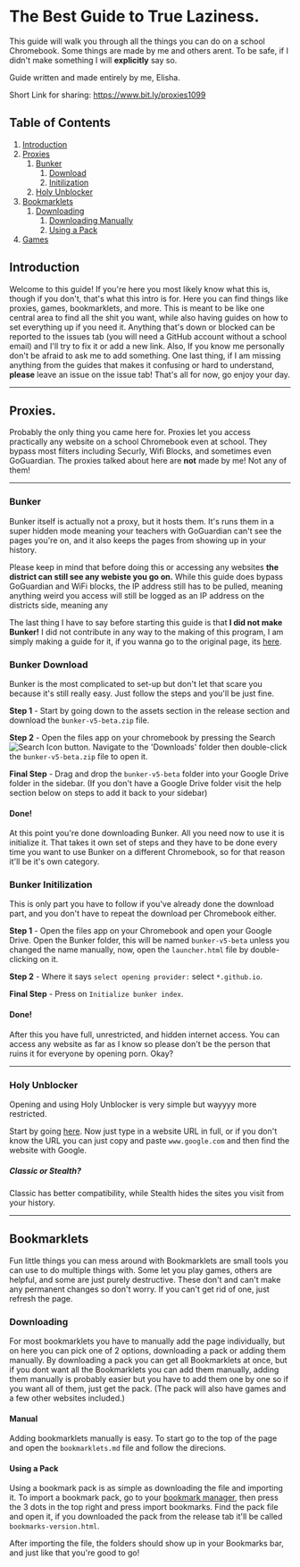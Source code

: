 # The Best Guide to True Laziness.
This guide will walk you through all the things you can do on a school Chromebook. Some things are made by me and others arent. To be safe, if I didn't make something I will **explicitly** say so.

Guide written and made entirely by me, Elisha.

Short Link for sharing: https://www.bit.ly/proxies1099

## Table of Contents
1. [Introduction](#intro)
2. [Proxies](#Proxies)
    1. [Bunker](#Bunker)
        1. [Download](#DownloadBunker)
        2. [Initilization](#init)
    2. [Holy Unblocker](#HolyUB)
3. [Bookmarklets](#bookmarks)
    1. [Downloading](#bookmarksdl)
        1. [Downloading Manually](#manual)
        2. [Using a Pack](#pack)
4. [Games](#games)

## Introduction <a name="intro"></a>
Welcome to this guide! If you're here you most likely know what this is, though if you don't, that's what this intro is for.
Here you can find things like proxies, games, bookmarklets, and more. This is meant to be like one central area to find all the shit you want, while also having guides on how to set everything up if you need it. Anything that's down or blocked can be reported to the issues tab (you will need a GitHub account without a school email) and I'll try to fix it or add a new link. Also, If you know me personally don't be afraid to ask me to add something. One last thing, if I am missing anything from the guides that makes it confusing or hard to understand, **please** leave an issue on the issue tab! That's all for now, go enjoy your day.
___________

## Proxies. <a name="Proxies"></a>
Probably the only thing you came here for.
Proxies let you access practically any website on a school Chromebook even at school. They bypass most filters including Securly, Wifi Blocks, and sometimes even GoGuardian. The proxies talked about here are **not** made by me! Not any of them!

__________
### Bunker <a name="Bunker"></a>

Bunker itself is actually not a proxy, but it hosts them. It's runs them in a super hidden mode meaning your teachers with GoGuardian can't see the pages you're on, and it also keeps the pages from showing up in your history.

Please keep in mind that before doing this or accessing any websites **the district can still see any webiste you go on.** While this guide does bypass GoGuardian and WiFi blocks, the IP address still has to be pulled, meaning anything weird you access will still be logged as an IP address on the districts side, meaning any 

The last thing I have to say before starting this guide is that **I did not make Bunker!** I did not contribute in any way to the making of this program, I am simply making a guide for it, if you wanna go to the original page, its [here](https://github.com/JavaScythe/Bunker).

### Bunker Download <a name="DownloadBunker"></a>

Bunker is the most complicated to set-up but don't let that scare you because it's still really easy. Just follow the steps and you'll be just fine.

**Step 1** -
Start by going down to the assets section in the release section and download the `bunker-v5-beta.zip` file.

**Step 2** -
Open the files app on your chromebook by pressing the Search ![Search Icon](https://user-images.githubusercontent.com/44753505/157513886-7be09bc7-e9f8-4c29-a4f3-ca630019bb92.png) button. Navigate to the 'Downloads' folder then double-click the `bunker-v5-beta.zip` file to open it.

**Final Step** -
Drag and drop the `bunker-v5-beta` folder into your Google Drive folder in the sidebar. (If you don't have a Google Drive folder visit the help section below on steps to add it back to your sidebar)

#### Done!
At this point you're done downloading Bunker. All you need now to use it is initialize it. That takes it own set of steps and they have to be done every time you want to use Bunker on a different Chromebook, so for that reason it'll be it's own category.

### Bunker Initilization <a name="init"></a>

This is only part you have to follow if you've already done the download part, and you don't have to repeat the download per Chromebook either.

**Step 1** -
Open the files app on your Chromebook and open your Google Drive. Open the Bunker folder, this will be named `bunker-v5-beta` unless you changed the name manually, now, open the `launcher.html` file by double-clicking on it.

**Step 2** -
Where it says `select opening provider:` select `*.github.io`.

**Final Step** -
Press on `Initialize bunker index`.

#### Done!
After this you have full, unrestricted, and hidden internet access. You can access any website as far as I know so please don't be the person that ruins it for everyone by opening porn. Okay?
_________________________

### Holy Unblocker <a name="HolyUB"></a>

Opening and using Holy Unblocker is very simple but wayyyy more restricted.

Start by going [here](https://winterguide.org.uk/?q#). Now just type in a website URL in full, or if you don't know the URL you can just copy and paste `www.google.com` and then find the website with Google.

##### Classic or Stealth?
Classic has better compatibility, while Stealth hides the sites you visit from your history.
_________________________

## Bookmarklets <a name="bookmarks"></a>
Fun little things you can mess around with
Bookmarklets are small tools you can use to do multiple things with. Some let you play games, others are helpful, and some are just purely destructive. These don't and can't make any permanent changes so don't worry. If you can't get rid of one, just refresh the page.

### Downloading <a name="bookmarksdl"></a>
For most bookmarklets you have to manually add the page individually, but on here you can pick one of 2 options, downloading a pack or adding them manually. By downloading a pack you can get all Bookmarklets at once, but if you dont want all the Bookmarklets you can add them manually, adding them manually is probably easier but you have to add them one by one so if you want all of them, just get the pack. (The pack will also have games and a few other websites included.)

#### Manual <a name="manual"></a>

Adding bookmarklets manually is easy. To start go to the top of the page and open the `bookmarklets.md` file and follow the direcions.

#### Using a Pack <a name="pack"></a>

Using a bookmark pack is as simple as downloading the file and importing it. To import a bookmark pack, go to your [bookmark manager](chrome://bookmarks), then press the 3 dots in the top right and press import bookmarks. Find the pack file and open it, if you downloaded the pack from the release tab it'll be called `bookmarks-version.html`.

After importing the file, the folders should show up in your Bookmarks bar, and just like that you're good to go!
